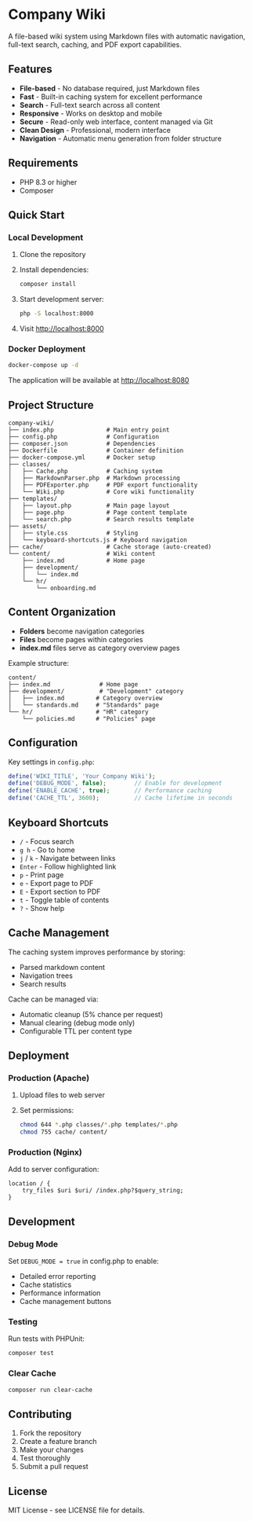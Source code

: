 # Company Wiki

A file-based wiki system using Markdown files with automatic navigation, full-text search, caching, and PDF export capabilities.

## Features

- **File-based** - No database required, just Markdown files
- **Fast** - Built-in caching system for excellent performance
- **Search** - Full-text search across all content
- **Responsive** - Works on desktop and mobile
- **Secure** - Read-only web interface, content managed via Git
- **Clean Design** - Professional, modern interface
- **Navigation** - Automatic menu generation from folder structure

## Requirements

- PHP 8.3 or higher
- Composer

## Quick Start

### Local Development

1. Clone the repository
2. Install dependencies:

   ```bash
   composer install
   ```

3. Start development server:

   ```bash
   php -S localhost:8000
   ```

4. Visit <http://localhost:8000>

### Docker Deployment

```bash
docker-compose up -d
```

The application will be available at <http://localhost:8080>

## Project Structure

```
company-wiki/
├── index.php               # Main entry point
├── config.php              # Configuration
├── composer.json           # Dependencies
├── Dockerfile              # Container definition
├── docker-compose.yml      # Docker setup
├── classes/
│   ├── Cache.php           # Caching system
│   ├── MarkdownParser.php  # Markdown processing
│   ├── PDFExporter.php     # PDF export functionality
│   └── Wiki.php            # Core wiki functionality
├── templates/
│   ├── layout.php          # Main page layout
│   ├── page.php            # Page content template
│   └── search.php          # Search results template
├── assets/
│   ├── style.css           # Styling
│   └── keyboard-shortcuts.js # Keyboard navigation
├── cache/                  # Cache storage (auto-created)
└── content/                # Wiki content
    ├── index.md            # Home page
    ├── development/
    │   └── index.md
    └── hr/
        └── onboarding.md
```

## Content Organization

- **Folders** become navigation categories
- **Files** become pages within categories  
- **index.md** files serve as category overview pages

Example structure:

```
content/
├── index.md              # Home page
├── development/          # "Development" category
│   ├── index.md         # Category overview
│   └── standards.md     # "Standards" page
└── hr/                  # "HR" category
    └── policies.md      # "Policies" page
```

## Configuration

Key settings in `config.php`:

```php
define('WIKI_TITLE', 'Your Company Wiki');
define('DEBUG_MODE', false);        // Enable for development
define('ENABLE_CACHE', true);       // Performance caching
define('CACHE_TTL', 3600);          // Cache lifetime in seconds
```

## Keyboard Shortcuts

- `/` - Focus search
- `g h` - Go to home
- `j` / `k` - Navigate between links
- `Enter` - Follow highlighted link
- `p` - Print page
- `e` - Export page to PDF
- `E` - Export section to PDF
- `t` - Toggle table of contents
- `?` - Show help

## Cache Management

The caching system improves performance by storing:

- Parsed markdown content
- Navigation trees
- Search results

Cache can be managed via:

- Automatic cleanup (5% chance per request)
- Manual clearing (debug mode only)
- Configurable TTL per content type

## Deployment

### Production (Apache)

1. Upload files to web server
2. Set permissions:

   ```bash
   chmod 644 *.php classes/*.php templates/*.php
   chmod 755 cache/ content/
   ```

### Production (Nginx)

Add to server configuration:

```nginx
location / {
    try_files $uri $uri/ /index.php?$query_string;
}
```

## Development

### Debug Mode

Set `DEBUG_MODE = true` in config.php to enable:

- Detailed error reporting
- Cache statistics
- Performance information
- Cache management buttons

### Testing

Run tests with PHPUnit:

```bash
composer test
```

### Clear Cache

```bash
composer run clear-cache
```

## Contributing

1. Fork the repository
2. Create a feature branch
3. Make your changes
4. Test thoroughly
5. Submit a pull request

## License

MIT License - see LICENSE file for details.
